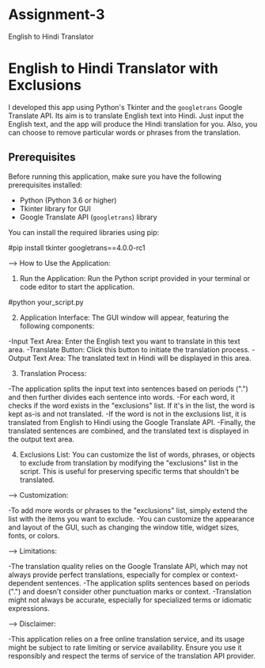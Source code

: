 # Assignment-3
English to Hindi Translator

# English to Hindi Translator with Exclusions

I developed this app using Python's Tkinter and the `googletrans` Google Translate API. Its aim is to translate English text into Hindi. Just input the English text, and the app will produce the Hindi translation for you. Also, you can choose to remove particular words or phrases from the translation.

## Prerequisites

Before running this application, make sure you have the following prerequisites installed:

- Python (Python 3.6 or higher)
- Tkinter library for GUI
- Google Translate API (`googletrans`) library

You can install the required libraries using pip:

#pip install tkinter googletrans==4.0.0-rc1



--> How to Use the Application:

1. Run the Application: Run the Python script provided in your terminal or code editor to start the application.

#python your_script.py

2. Application Interface: The GUI window will appear, featuring the     following components:

-Input Text Area: Enter the English text you want to translate in this text area.
-Translate Button: Click this button to initiate the translation process.
-Output Text Area: The translated text in Hindi will be displayed in this area.

3. Translation Process:

-The application splits the input text into sentences based on periods (".") and then further divides each sentence into words.
-For each word, it checks if the word exists in the "exclusions" list. If it's in the list, the word is kept as-is and not translated.
-If the word is not in the exclusions list, it is translated from English to Hindi using the Google Translate API.
-Finally, the translated sentences are combined, and the translated text is displayed in the output text area.

4. Exclusions List: You can customize the list of words, phrases, or objects to exclude from translation by modifying the "exclusions" list in the script. This is useful for preserving specific terms that shouldn't be translated.



--> Customization:

-To add more words or phrases to the "exclusions" list, simply extend the list with the items you want to exclude.
-You can customize the appearance and layout of the GUI, such as changing the window title, widget sizes, fonts, or colors.



--> Limitations:

-The translation quality relies on the Google Translate API, which may not always provide perfect translations, especially for complex or context-dependent sentences.
-The application splits sentences based on periods (".") and doesn't consider other punctuation marks or context.
-Translation might not always be accurate, especially for specialized terms or idiomatic expressions.



--> Disclaimer:

-This application relies on a free online translation service, and its usage might be subject to rate limiting or service availability. Ensure you use it responsibly and respect the terms of service of the translation API provider.
